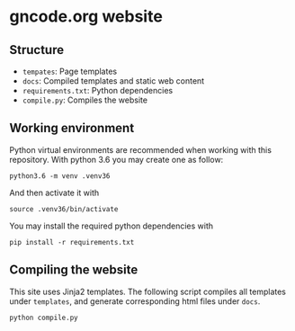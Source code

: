 # gncode.org website
## Structure
- `tempates`: Page templates
- `docs`: Compiled templates  and static web content
- `requirements.txt`: Python dependencies
- `compile.py`: Compiles the website

##  Working environment
Python virtual environments are recommended  when working with this repository. With python 3.6 you may create one as follow:
```
python3.6 -m venv .venv36
```
And then activate it with
```
source .venv36/bin/activate
```

You may install the required python dependencies with
```
pip install -r requirements.txt
```

## Compiling the website
This site uses Jinja2 templates. The  following script compiles all templates under `templates`, and generate corresponding html files under `docs`.
```
python compile.py
```

